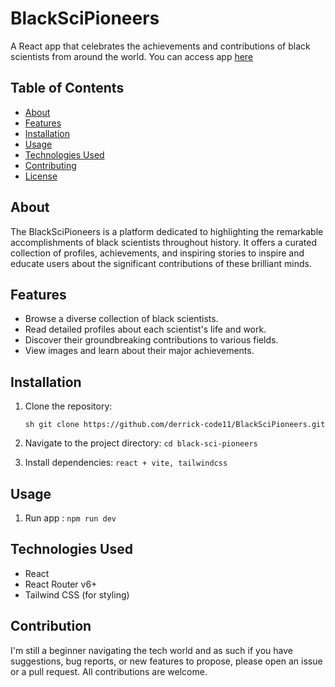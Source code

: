 # BlackSciPioneers

A React app that celebrates the achievements and contributions of black scientists from around the world. You can access app [here](https://blacksci.netlify.app/)

## Table of Contents

- [About](#about)
- [Features](#features)
- [Installation](#installation)
- [Usage](#usage)
- [Technologies Used](#technologies-used)
- [Contributing](#contributing)
- [License](#license)

## About

The BlackSciPioneers is a platform dedicated to highlighting the remarkable accomplishments of black scientists throughout history. It offers a curated collection of profiles, achievements, and inspiring stories to inspire and educate users about the significant contributions of these brilliant minds.

## Features

- Browse a diverse collection of black scientists.
- Read detailed profiles about each scientist's life and work.
- Discover their groundbreaking contributions to various fields.
- View images and learn about their major achievements.

## Installation

1. Clone the repository:

   ```sh git clone https://github.com/derrick-code11/BlackSciPioneers.git```

2. Navigate to the project directory:
```cd black-sci-pioneers```

3. Install dependencies: ```react + vite, tailwindcss```

## Usage
1. Run app : ```npm run dev```

## Technologies Used
 - React
 - React Router v6+
 - Tailwind CSS (for styling)

## Contribution
I'm still a beginner navigating the tech world and as such if you have suggestions, bug reports, or new features to propose, please open an issue or a pull request. All contributions are welcome.
